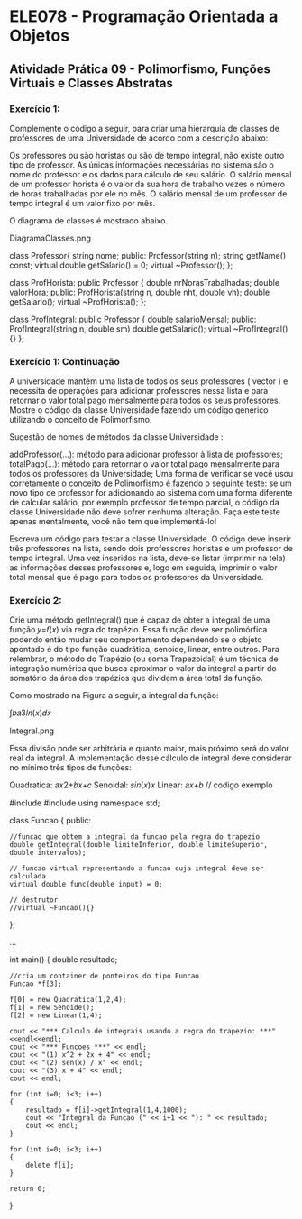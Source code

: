 # ELE078 - Programação Orientada a Objetos
## Atividade Prática 09 - Polimorfismo, Funções Virtuais e Classes Abstratas
### Exercício 1:
Complemente o código a seguir, para criar uma hierarquia de classes de professores de uma Universidade de acordo com a descrição abaixo:

Os professores ou são horistas ou são de tempo integral, não existe outro tipo de professor. As únicas informações necessárias no sistema são o nome do professor e os dados para cálculo de seu salário. O salário mensal de um professor horista é o valor da sua hora de trabalho vezes o número de horas trabalhadas por ele no mês. O salário mensal de um professor de tempo integral é um valor fixo por mês.

O diagrama de classes é mostrado abaixo.

DiagramaClasses.png

class Professor{
        string nome;
    public:
        Professor(string n);
        string getName() const;
        virtual double getSalario() = 0;
        virtual ~Professor();
};

class ProfHorista: public Professor {
        double nrNorasTrabalhadas;
        double valorHora;
    public:
        ProfHorista(string n, double nht, double vh);
        double getSalario();
        virtual ~ProfHorista();
};

class ProfIntegral: public Professor {
        double salarioMensal;
    public:
       ProfIntegral(string n, double sm)
       double getSalario();
       virtual ~ProfIntegral(){}
};

### Exercício 1: Continuação
A universidade mantém uma lista de todos os seus professores ( vector ) e necessita de operações para adicionar professores nessa lista e para retornar o valor total pago mensalmente para todos os seus professores. Mostre o código da classe Universidade fazendo um código genérico utilizando o conceito de Polimorfismo.

Sugestão de nomes de métodos da classe Universidade :

addProfessor(...): método para adicionar professor à lista de professores;
totalPago(...): método para retornar o valor total pago mensalmente para todos os professores da Universidade;
Uma forma de verificar se você usou corretamente o conceito de Polimorfismo é fazendo o seguinte teste: se um novo tipo de professor for adicionando ao sistema com uma forma diferente de calcular salário, por exemplo professor de tempo parcial, o código da classe Universidade não deve sofrer nenhuma alteração. Faça este teste apenas mentalmente, você não tem que implementá-lo!

Escreva um código para testar a classe Universidade. O código deve inserir três professores na lista, sendo dois professores horistas e um professor de tempo integral. Uma vez inseridos na lista, deve-se listar (imprimir na tela) as informações desses professores e, logo em seguida, imprimir o valor total mensal que é pago para todos os professores da Universidade.

### Exercício 2:
Crie uma método getIntegral() que é capaz de obter a integral de uma função  𝑦=𝑓(𝑥)  via regra do trapézio. Essa função deve ser polimórfica podendo então mudar seu comportamento dependendo se o objeto apontado é do tipo função quadrática, senoide, linear, entre outros. Para relembrar, o método do Trapézio (ou soma Trapezoidal) é um técnica de integração numérica que busca aproximar o valor da integral a partir do somatório da área dos trapézios que dividem a área total da função.

Como mostrado na Figura a seguir, a integral da função:

∫𝑏𝑎3𝑙𝑛(𝑥)𝑑𝑥
 
Integral.png

Essa divisão pode ser arbitrária e quanto maior, mais próximo será do valor real da integral. A implementação desse cálculo de integral deve considerar no mínimo três tipos de funções:

Quadratica:  𝑎𝑥2+𝑏𝑥+𝑐 
Senoidal:  𝑠𝑖𝑛(𝑥)𝑥 
Linear:  𝑎𝑥+𝑏 
// codigo exemplo

#include <iostream>
#include <cmath>
using namespace std;

class Funcao
{
    public:

    //funcao que obtem a integral da funcao pela regra do trapezio
    double getIntegral(double limiteInferior, double limiteSuperior, double intervalos);

    // funcao virtual representando a funcao cuja integral deve ser calculada
    virtual double func(double input) = 0;

    // destrutor
    //virtual ~Funcao(){}

};

... 

int main()
{
    double resultado;

    //cria um container de ponteiros do tipo Funcao
    Funcao *f[3];

    f[0] = new Quadratica(1,2,4);
    f[1] = new Senoide();
    f[2] = new Linear(1,4);

    cout << "*** Calculo de integrais usando a regra do trapezio: ***"<<endl<<endl;
    cout << "*** Funcoes ***" << endl;
    cout << "(1) x^2 + 2x + 4" << endl;
    cout << "(2) sen(x) / x" << endl;
    cout << "(3) x + 4" << endl;
    cout << endl;

    for (int i=0; i<3; i++)
    {
        resultado = f[i]->getIntegral(1,4,1000);
        cout << "Integral da Funcao (" << i+1 << "): " << resultado;
        cout << endl;
    }

    for (int i=0; i<3; i++)
    {
        delete f[i];
    }

    return 0;
}
